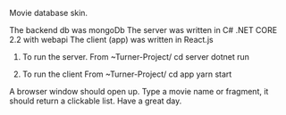 Movie database skin.

The backend db was mongoDb
The server was written in C# .NET CORE 2.2 with webapi
The client (app) was written in React.js

1. To run the server.
From ~Turner-Project/
cd server
dotnet run

2. To run the client
From ~Turner-Project/
cd app
yarn start

A browser window should open up. Type a movie name or fragment, it should return a clickable list. Have a great day.
